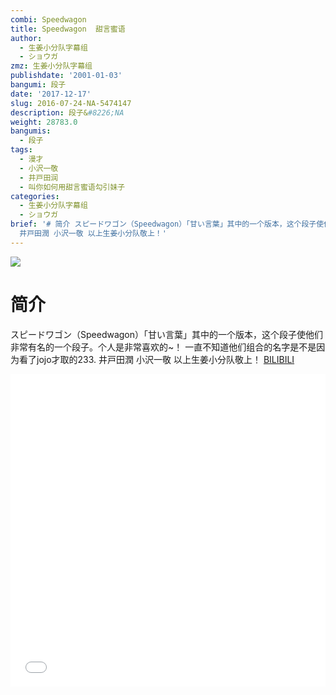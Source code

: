 ```yaml
---
combi: Speedwagon
title: Speedwagon  甜言蜜语
author:
  - 生姜小分队字幕组
  - ショウガ
zmz: 生姜小分队字幕组
publishdate: '2001-01-03'
bangumi: 段子
date: '2017-12-17'
slug: 2016-07-24-NA-5474147
description: 段子&#8226;NA
weight: 28783.0
bangumis:
  - 段子
tags:
  - 漫才
  - 小沢一敬
  - 井戸田润
  - 叫你如何用甜言蜜语勾引妹子
categories:
  - 生姜小分队字幕组
  - ショウガ
brief: '# 简介 スピードワゴン（Speedwagon）「甘い言葉」其中的一个版本，这个段子使他们非常有名的一个段子。个人是非常喜欢的~！ 一直不知道他们组合的名字是不是因为看了jojo才取的233.
  井戸田潤 小沢一敬 以上生姜小分队敬上！'
---
```

![](https://i.imgur.com/691StSR.png)
# 简介  
 スピードワゴン（Speedwagon）「甘い言葉」其中的一个版本，这个段子使他们非常有名的一个段子。个人是非常喜欢的~！
一直不知道他们组合的名字是不是因为看了jojo才取的233.
井戸田潤 小沢一敬
以上生姜小分队敬上！ 
  [BILIBILI](https://www.bilibili.com/video/av5474147/)

<div class="vcontainer">  <iframe class="video" src="//www.bilibili.com/blackboard/player.html?aid=5474147" width="100%" height="500" frameborder="0" allowfullscreen="allowfullscreen"></iframe></div>
